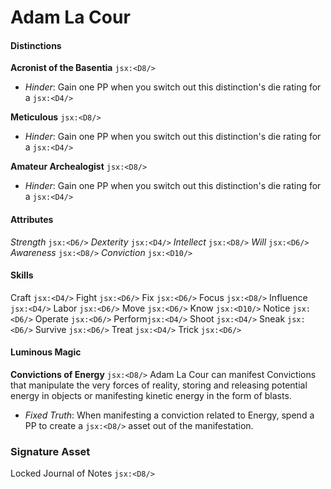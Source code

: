 # Adam La Cour

#### Distinctions
**Acronist of the Basentia** `jsx:<D8/>`
- *Hinder*: Gain one PP when you switch out this distinction's die rating for a `jsx:<D4/>`

**Meticulous** `jsx:<D8/>`
- *Hinder*: Gain one PP when you switch out this distinction's die rating for a `jsx:<D4/>`
 
**Amateur Archealogist** `jsx:<D8/>`
- *Hinder*: Gain one PP when you switch out this distinction's die rating for a `jsx:<D4/>`

#### Attributes
*Strength* `jsx:<D6/>`
*Dexterity* `jsx:<D4/>`
*Intellect* `jsx:<D8/>`
*Will* `jsx:<D6/>`
*Awareness* `jsx:<D8/>`
*Conviction* `jsx:<D10/>`

#### Skills
Craft `jsx:<D4/>`
Fight `jsx:<D6/>`
Fix `jsx:<D6/>`
Focus `jsx:<D8/>`
Influence `jsx:<D4/>`
Labor `jsx:<D6/>`
Move `jsx:<D6/>`
Know `jsx:<D10/>`
Notice `jsx:<D6/>`
Operate `jsx:<D6/>`
Perform`jsx:<D4/>`
Shoot `jsx:<D4/>`
Sneak `jsx:<D6/>`
Survive `jsx:<D6/>`
Treat `jsx:<D4/>`
Trick `jsx:<D6/>`

#### Luminous Magic
**Convictions of Energy** `jsx:<D8/>`
Adam La Cour can manifest Convictions that manipulate the very forces of reality, storing and releasing potential energy in objects or manifesting kinetic energy in the form of blasts.
- *Fixed Truth*: When manifesting a conviction related to Energy, spend a PP to create a `jsx:<D8/>` asset out of the manifestation.
### Signature Asset
Locked Journal of Notes `jsx:<D8/>`
